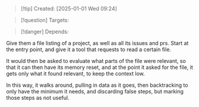 
>[!tip] Created: [2025-01-01 Wed 09:24]

>[!question] Targets: 

>[!danger] Depends: 

Give them a file listing of a project, as well as all its issues and prs.
Start at the entry point, and give it a tool that requests to read a certain file.

It would then be asked to evaluate what parts of the file were relevant, so that it can then have its memory reset, and at the point it asked for the file, it gets only what it found relevant, to keep the context low.

In this way, it walks around, pulling in data as it goes, then backtracking to only have the minimum it needs, and discarding false steps, but marking those steps as not useful.